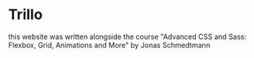 # Trillo

this website was written alongside the course "Advanced CSS and Sass: Flexbox, Grid, Animations and More" by Jonas Schmedtmann
